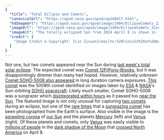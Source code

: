 ```yaml
---
{
  "title": "Total Eclipse and Comets",
  "canonicalUrl": "https://apod.nasa.gov/apod/ap240417.html",
  "hdImageUrl": "https://apod.nasa.gov/apod/image/2404/EclipseComets_Zixuan_6105.jpg",
  "imageUrl": "https://apod.nasa.gov/apod/image/2404/EclipseComets_Zixuan_1080.jpg",
  "imageAlt": "The totally eclipsed Sun from 2024 April 8 is shown in  the center. Two comets and two planets are also visible, and labeled as 12P, Mercury, SOHO-5008, and Venus. The two comets are shown in expanded form at the top in two inset images. Please see the explanation for more detailed information.",
  "credit": [
    "Image Credit & Copyright: [Lin Zixuan](mailto:%20linzx23%20at%20mails.tsinghua.edu.cn) ([Tsinghua U.](https://www.tsinghua.edu.cn/en/))"
  ]
}
---
```


Not one, but two comets appeared near the Sun during [last week's total solar eclipse](https://science.nasa.gov/solar-system/skywatching/april-8-total-solar-eclipse-through-the-eyes-of-nasa/). The expected comet was [Comet 12P/Pons-Brooks](https://apod.nasa.gov/apod/ap240408.html), but it was disappointingly dimmer than many had hoped. However, relatively unknown [Comet SOHO-5008 also appeared](https://www.sciencetimes.com/articles/49697/20240411/sungrazer-comet-soho-5008-total-solar-eclipse.htm) in long duration camera exposures. [This comet](https://www.livescience.com/space/the-sun/tiny-sungrazer-comet-discovered-photographed-and-destroyed-all-during-historic-total-solar-eclipse) was the 5008th comet identified on images taken by [ESA](https://www.esa.int/) & [NASA](https://www.nasa.gov/)'s Sun-orbiting [SOHO spacecraft](https://soho.nascom.nasa.gov/about/spacecraft.html). Likely much smaller, Comet SOHO-5008 was a sungrazer which [disintegrated within hours](https://spaceweatherarchive.com/2024/04/12/this-comet-did-not-survive-the-eclipse/) as it passed too [near the Sun](https://apod.nasa.gov/apod/ap240219.html). The featured image is not only unusual for capturing [two comets](https://apod.nasa.gov/apod/ap171002.html) during an eclipse, but one of the [rare times](https://static.wikia.nocookie.net/nicos-nextbots-fanmade/images/2/23/WOW_Three_Cats.png) that a [sungrazing comet](https://en.wikipedia.org/wiki/Sungrazing_comet) has been photographed from the Earth's surface. Also visible in the image is the [sprawling corona](https://apod.nasa.gov/apod/ap230516.html) of [our Sun](https://science.nasa.gov/sun/) and the planets [Mercury](https://science.nasa.gov/mercury/) (left) and [Venus](https://apod.nasa.gov/apod/ap220306.html) (right). Of these planets and comets, only [Venus](https://apod.nasa.gov/apod/ap230306.html) was easily visible to [millions of people](https://www.pbs.org/newshour/show/millions-of-people-witness-rare-total-solar-eclipse-across-north-america) in the [dark shadow of the Moon](https://apod.nasa.gov/apod/ap240324.html) that [crossed North America](https://science.nasa.gov/eclipses/future-eclipses/eclipse-2024/where-when) on April 8.
